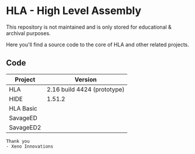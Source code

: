 # HLA - High Level Assembly 

This repository is not maintained and is only stored for educational & archival purposes.

Here you'll find a source code to the core of HLA and other related projects.

## Code

| Project    | Version |
| ---------- | ------- |
| HLA        | 2.16 build 4424 (prototype) |
| HIDE       | 1.51.2 |
| HLA Basic  |  |
| SavageED   |  |
| SavageED2  |  |

```
Thank you
- Xeno Innovations 
```
